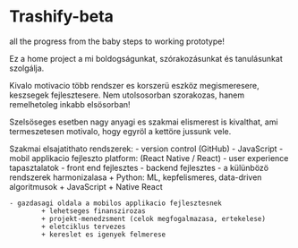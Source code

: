 # Trashify-beta
all the progress from the baby steps to working prototype!


 Ez a home project a mi boldogságunkat, szórakozásunkat és tanulásunkat szolgálja.
 
 Kivalo motivacio több rendszer es korszerü eszköz megismeresere, keszsegek fejlesztesere. Nem utolsosorban szorakozas, hanem remelhetoleg inkabb elsösorban!

 Szelsöseges esetben nagy anyagi es szakmai elismerest is kivalthat, ami termeszetesen motivalo, hogy egyröl a kettöre jussunk vele.

 Szakmai elsajatithato rendszerek: 
    - version control (GitHub)
    - JavaScript
    - mobil applikacio fejleszto platform: (React Native / React)
    - user experience tapasztalatok
    - front end fejlesztes
    - backend fejlesztes
    - a külünbözö rendszerek harmonizalasa
            + Python: ML, kepfelismeres, data-driven algoritmusok
            + JavaScript
            + Native React

    - gazdasagi oldala a mobilos applikacio fejlesztesnek
            + lehetseges finanszirozas
            + projekt-menedzsment (celok megfogalmazasa, ertekelese)
            + eletciklus tervezes
            + kereslet es igenyek felmerese
